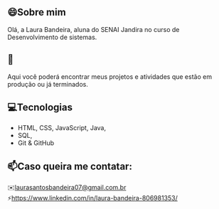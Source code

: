 ## 😄Sobre mim

Olá, a Laura Bandeira, aluna do SENAI Jandira no curso de Desenvolvimento de sistemas.

## 🚀
Aqui você poderá encontrar meus projetos e atividades que estão em produção ou já terminados.

## 💻Tecnologias
- HTML, CSS, JavaScript, Java, 
- SQL,
- Git & GitHub

## 📫Caso queira me contatar:
✉️laurasantosbandeira07@gmail.com.br
⚡https://www.linkedin.com/in/laura-bandeira-806981353/
<!--

Here are some ideas to get you started:

- 🔭 I’m currently working on ...
- 🌱 I’m currently learning ...
- 👯 I’m looking to collaborate on ...
- 🤔 I’m looking for help with ...
- 💬 Ask me about ...
- 📫 How to reach me: ...
- 😄 Pronouns: ...
- ⚡ Fun fact: ...
-->
